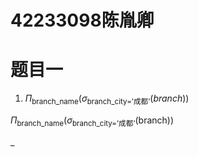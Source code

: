 # 42233098陈胤卿

# 题目一
1. $\Pi_{\text{branch\_name}}(\sigma_{\text{branch\_city='成都'}}(branch))$

$\Pi_{\text{branch\_name}}(\sigma_{\text{branch\_city='成都'}}(\text{branch}))$

\_
